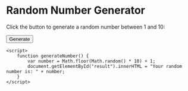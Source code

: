 <!DOCTYPE html>
<html>
<head>
	<title>Random Number Generator</title>
	<meta charset="UTF-8">
	<meta name="viewport" content="width=device-width, initial-scale=1.0">
</head>
<body>
	<h1>Random Number Generator</h1>
	<p>Click the button to generate a random number between 1 and 10:</p>
	<button onclick="generateNumber()">Generate</button>
	<p id="result"></p>

	<script>
		function generateNumber() {
			var number = Math.floor(Math.random() * 10) + 1;
			document.getElementById("result").innerHTML = "Your random number is: " + number;
		}
	</script>
</body>
</html>
